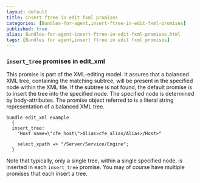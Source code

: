 ```yaml
---
layout: default
title: insert ftree in edit fxml promises
categories: [Bundles-for-agent,insert-ftree-in-edit-fxml-promises]
published: true
alias: Bundles-for-agent-insert-ftree-in-edit-fxml-promises.html
tags: [Bundles for agent,insert ftree in edit fxml promises]
---
```


### `insert_tree` promises in edit\_xml

  

This promise is part of the XML-editing model. It assures that a
balanced XML tree, containing the matching subtree, will be present in
the specified node within the XML file. If the subtree is not found, the
default promise is to insert the tree into the specified node. The
specified node is determined by body-attributes. The promise object
referred to is a literal string representation of a balanced XML tree.

  

```cf3
bundle edit_xml example
  {
  insert_tree:
    "Host name=\"cfe_host\">Alias>cfe_alias/Alias>/Host>"

    select_xpath => "/Server/Service/Engine";
  }
```

  

Note that typically, only a single tree, within a single specified node,
is inserted in each `insert_tree` promise. You may of course have
multiple promises that each insert a tree.
